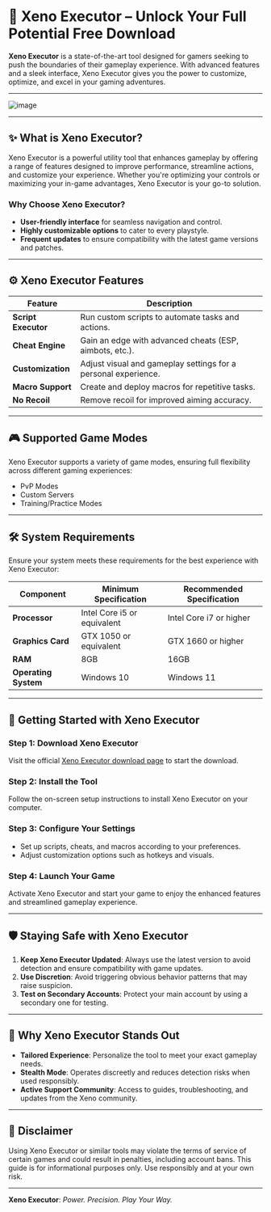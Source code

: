 # 🌌 **Xeno Executor** – Unlock Your Full Potential Free Download

**Xeno Executor** is a state-of-the-art tool designed for gamers seeking to push the boundaries of their gameplay experience. With advanced features and a sleek interface, Xeno Executor gives you the power to customize, optimize, and excel in your gaming adventures.  

---

![image](https://github.com/user-attachments/assets/81d024f8-a04f-4c11-aff0-6d4bb5c4f410)


---

## ✨ **What is Xeno Executor?**  

Xeno Executor is a powerful utility tool that enhances gameplay by offering a range of features designed to improve performance, streamline actions, and customize your experience. Whether you're optimizing your controls or maximizing your in-game advantages, Xeno Executor is your go-to solution.  

### **Why Choose Xeno Executor?**  
- **User-friendly interface** for seamless navigation and control.  
- **Highly customizable options** to cater to every playstyle.  
- **Frequent updates** to ensure compatibility with the latest game versions and patches.  

---

## ⚙️ **Xeno Executor Features**  

| Feature               | Description                                          |  
|-----------------------|------------------------------------------------------|  
| **Script Executor**    | Run custom scripts to automate tasks and actions.    |  
| **Cheat Engine**       | Gain an edge with advanced cheats (ESP, aimbots, etc.).|  
| **Customization**      | Adjust visual and gameplay settings for a personal experience. |  
| **Macro Support**      | Create and deploy macros for repetitive tasks.        |  
| **No Recoil**          | Remove recoil for improved aiming accuracy.           |  

---

## 🎮 **Supported Game Modes**  

Xeno Executor supports a variety of game modes, ensuring full flexibility across different gaming experiences:  
- PvP Modes  
- Custom Servers  
- Training/Practice Modes  

---

## 🛠️ **System Requirements**  

Ensure your system meets these requirements for the best experience with Xeno Executor:  

| Component              | Minimum Specification         | Recommended Specification |  
|------------------------|-------------------------------|---------------------------|  
| **Processor**           | Intel Core i5 or equivalent  | Intel Core i7 or higher   |  
| **Graphics Card**       | GTX 1050 or equivalent       | GTX 1660 or higher        |  
| **RAM**                 | 8GB                          | 16GB                      |  
| **Operating System**    | Windows 10                   | Windows 11                |  

---

## 🚀 **Getting Started with Xeno Executor**  

### Step 1: **Download Xeno Executor**  
Visit the official [Xeno Executor download page](#) to start the download.  

### Step 2: **Install the Tool**  
Follow the on-screen setup instructions to install Xeno Executor on your computer.  

### Step 3: **Configure Your Settings**  
- Set up scripts, cheats, and macros according to your preferences.  
- Adjust customization options such as hotkeys and visuals.  

### Step 4: **Launch Your Game**  
Activate Xeno Executor and start your game to enjoy the enhanced features and streamlined gameplay experience.  

---

## 🛡️ **Staying Safe with Xeno Executor**  

1. **Keep Xeno Executor Updated**: Always use the latest version to avoid detection and ensure compatibility with game updates.  
2. **Use Discretion**: Avoid triggering obvious behavior patterns that may raise suspicion.  
3. **Test on Secondary Accounts**: Protect your main account by using a secondary one for testing.  

---

## 🌟 **Why Xeno Executor Stands Out**  

- **Tailored Experience**: Personalize the tool to meet your exact gameplay needs.  
- **Stealth Mode**: Operates discreetly and reduces detection risks when used responsibly.  
- **Active Support Community**: Access to guides, troubleshooting, and updates from the Xeno community.  

---

## 📢 **Disclaimer**  

Using Xeno Executor or similar tools may violate the terms of service of certain games and could result in penalties, including account bans. This guide is for informational purposes only. Use responsibly and at your own risk.  

---

**Xeno Executor**: *Power. Precision. Play Your Way.*  
